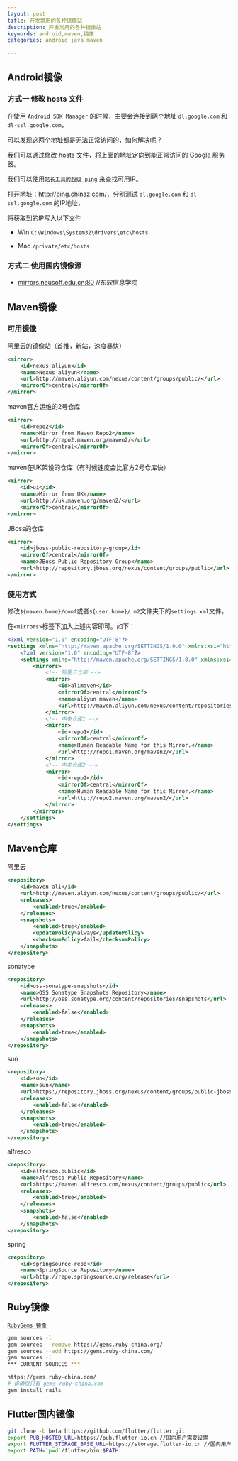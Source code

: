 ```yaml
---
layout: post
title: 开发常用的各种镜像站
description: 开发常用的各种镜像站
keywords: android,maven,镜像
categories: android java maven

---
```




## Android镜像

### 方式一 修改 hosts 文件

 在使用 `Android SDK Manager` 的时候，主要会连接到两个地址 `dl.google.com` 和  `dl-ssl.google.com`，

可以发现这两个地址都是无法正常访问的，如何解决呢？

我们可以通过修改 hosts  文件，将上面的地址定向到能正常访问的 Google 服务器。

我们可以使用[`站长工具的超级 ping`](http://ping.chinaz.com/) 来查找可用IP。

打开地址：http://ping.chinaz.com/，分别测试 `dl.google.com` 和 `dl-ssl.google.com` 的IP地址，

将获取到的IP写入以下文件

+ Win `C:\Windows\System32\drivers\etc\hosts`

+ Mac `/private/etc/hosts`

### 方式二 使用国内镜像源

+ [mirrors.neusoft.edu.cn:80](mirrors.neusoft.edu.cn:80)  //东软信息学院



## Maven镜像

### 可用镜像

阿里云的镜像站（首推，新站，速度暴快）

```xml
<mirror>
    <id>nexus-aliyun</id>
    <name>Nexus aliyun</name>
    <url>http://maven.aliyun.com/nexus/content/groups/public/</url>
    <mirrorOf>central</mirrorOf>
</mirror>
```

maven官方运维的2号仓库

```xml
<mirror>
    <id>repo2</id>
    <name>Mirror from Maven Repo2</name>
    <url>http://repo2.maven.org/maven2/</url>
    <mirrorOf>central</mirrorOf>
</mirror>
```

maven在UK架设的仓库（有时候速度会比官方2号仓库快）

```xml
<mirror>
    <id>ui</id>
    <name>Mirror from UK</name>
    <url>http://uk.maven.org/maven2/</url>
    <mirrorOf>central</mirrorOf>
</mirror>
```

JBoss的仓库

```xml
<mirror>
    <id>jboss-public-repository-group</id>
    <mirrorOf>central</mirrorOf>
    <name>JBoss Public Repository Group</name>
    <url>http://repository.jboss.org/nexus/content/groups/public</url>
</mirror>
```

### 使用方式

修改`${maven.home}/conf`或者`${user.home}/.m2`文件夹下的`settings.xml`文件，

在`<mirrors>`标签下加入上述内容即可。如下：

```xml
<?xml version="1.0" encoding="UTF-8"?>
<settings xmlns="http://maven.apache.org/SETTINGS/1.0.0" xmlns:xsi="http://www.w3.org/2001/XMLSchema-instance" xsi:schemaLocation="http://maven.apache.org/SETTINGS/1.0.0 http://maven.apache.org/xsd/settings-1.0.0.xsd">
    <?xml version="1.0" encoding="UTF-8"?>
    <settings xmlns="http://maven.apache.org/SETTINGS/1.0.0" xmlns:xsi="http://www.w3.org/2001/XMLSchema-instance" xsi:schemaLocation="http://maven.apache.org/SETTINGS/1.0.0 http://maven.apache.org/xsd/settings-1.0.0.xsd">
        <mirrors>
            <!-- 阿里云仓库 -->
            <mirror>
                <id>alimaven</id>
                <mirrorOf>central</mirrorOf>
                <name>aliyun maven</name>
                <url>http://maven.aliyun.com/nexus/content/repositories/central/</url>
            </mirror>
            <!-- 中央仓库1 -->
            <mirror>
                <id>repo1</id>
                <mirrorOf>central</mirrorOf>
                <name>Human Readable Name for this Mirror.</name>
                <url>http://repo1.maven.org/maven2/</url>
            </mirror>
            <!-- 中央仓库2 -->
            <mirror>
                <id>repo2</id>
                <mirrorOf>central</mirrorOf>
                <name>Human Readable Name for this Mirror.</name>
                <url>http://repo2.maven.org/maven2/</url>
            </mirror>
        </mirrors>
    </settings>
</settings>
```



## Maven仓库

 阿里云

```xml
<repository>
    <id>maven-ali</id>
    <url>http://maven.aliyun.com/nexus/content/groups/public/</url>
    <releases>
        <enabled>true</enabled>
    </releases>
    <snapshots>
        <enabled>true</enabled>
        <updatePolicy>always</updatePolicy>
        <checksumPolicy>fail</checksumPolicy>
    </snapshots>
</repository>
```

sonatype

```xml
<repository>
	<id>oss-sonatype-snapshots</id>
	<name>OSS Sonatype Snapshots Repository</name>
	<url>http://oss.sonatype.org/content/repositories/snapshots</url>
	<releases>
		<enabled>false</enabled>
	</releases>
	<snapshots>
		<enabled>true</enabled>
	</snapshots>
</repository>
```

sun

```xml
<repository>
	<id>sun</id>
	<name>sun</name>
	<url>https://repository.jboss.org/nexus/content/groups/public-jboss/</url>
	<releases>
		<enabled>false</enabled>
	</releases>
	<snapshots>
		<enabled>true</enabled>
	</snapshots>
</repository>
```

alfresco

```xml
<repository>
	<id>alfresco.public</id>
	<name>Alfresco Public Repository</name>
	<url>https://maven.alfresco.com/nexus/content/groups/public</url>
	<releases>
		<enabled>true</enabled>
	</releases>
	<snapshots>
		<enabled>false</enabled>
	</snapshots>
</repository>
```

spring

```xml
<repository>
	<id>springsource-repo</id>
	<name>SpringSource Repository</name>
	<url>http://repo.springsource.org/release</url>
</repository>

```



## Ruby镜像

[`RubyGems 镜像`](https://ruby.taobao.org/)

```bash
gem sources -l
gem sources --remove https://gems.ruby-china.org/
gem sources --add https://gems.ruby-china.com/
gem sources -l
*** CURRENT SOURCES ***

https://gems.ruby-china.com/
# 请确保只有 gems.ruby-china.com
gem install rails
```



## Flutter国内镜像

```bash
git clone -b beta https://github.com/flutter/flutter.git
export PUB_HOSTED_URL=https://pub.flutter-io.cn //国内用户需要设置
export FLUTTER_STORAGE_BASE_URL=https://storage.flutter-io.cn //国内用户需要设置
export PATH=`pwd`/flutter/bin:$PATH
```

